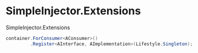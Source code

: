 # SimpleInjector.Extensions
SimpleInjector.Extensions



```csharp
container.ForConsumer<AConsumer>()
         .Register<AInterface, AImplementation>(Lifestyle.Singleton);
```
